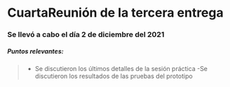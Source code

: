 # CuartaReunión de la tercera entrega 
### Se llevó a cabo el día 2 de diciembre del 2021

##### Puntos relevantes:
>- Se discutieron los últimos detalles de la sesión práctica
> -Se discutieron los resultados de las pruebas del prototipo 
